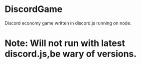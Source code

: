 # DiscordGame
Discord economy game written in discord.js running on node.

# Note: Will not run with latest discord.js,be wary of versions.

